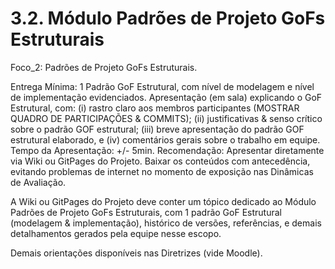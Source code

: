 # 3.2. Módulo Padrões de Projeto GoFs Estruturais

Foco_2: Padrões de Projeto GoFs Estruturais.

Entrega Mínima: 1 Padrão GoF Estrutural, com nível de modelagem e nível de implementação evidenciados.
Apresentação (em sala) explicando o GoF Estrutural, com: (i) rastro claro aos membros participantes (MOSTRAR QUADRO DE PARTICIPAÇÕES & COMMITS); (ii) justificativas & senso crítico sobre o padrão GOF estrutural; (iii) breve apresentação do padrão GOF estrutural elaborado, e (iv) comentários gerais sobre o trabalho em equipe. Tempo da Apresentação: +/- 5min. Recomendação: Apresentar diretamente via Wiki ou GitPages do Projeto. Baixar os conteúdos com antecedência, evitando problemas de internet no momento de exposição nas Dinâmicas de Avaliação.

A Wiki ou GitPages do Projeto deve conter um tópico dedicado ao Módulo Padrões de Projeto GoFs Estruturais, com 1 padrão GoF Estrutural (modelagem & implementação), histórico de versões, referências, e demais detalhamentos gerados pela equipe nesse escopo.

Demais orientações disponíveis nas Diretrizes (vide Moodle).
